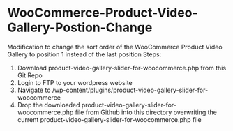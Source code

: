 # WooCommerce-Product-Video-Gallery-Postion-Change
Modification to change the sort order of the WooCommerce Product Video Gallery to position 1 instead of the last position
Steps:
1. Download product-video-gallery-slider-for-woocommerce.php from this Git Repo
2. Login to FTP to your wordpress website
3. Navigate to /wp-content/plugins/product-video-gallery-slider-for-woocommerce
4. Drop the downloaded product-video-gallery-slider-for-woocommerce.php file from Github into this directory overwriting the current product-video-gallery-slider-for-woocommerce.php file 
